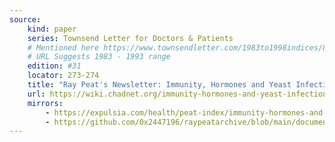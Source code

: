 ```yaml
---
source:
    kind: paper
    series: Townsend Letter for Doctors & Patients
    # Mentioned here https://www.townsendletter.com/1983to1998indices/83_93author.htm
    # URL Suggests 1983 - 1993 range
    edition: #31
    locator: 273-274
    title: "Ray Peat's Newsletter: Immunity, Hormones and Yeast Infections"
    url: https://wiki.chadnet.org/immunity-hormones-and-yeast-infections.pdf
    mirrors:
        - https://expulsia.com/health/peat-index/immunity-hormones-and-yeast-infections.pdf
        - https://github.com/0x2447196/raypeatarchive/blob/main/documents/newsletters/immunity-hormones-and-yeast-infections.txt
---
```

